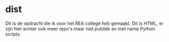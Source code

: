 # dist

Dit is de opdracht die ik voor het REA college heb gemaakt.
Dit is HTML, er zijn hier echter ook meer repo's maar niet publiek en met name Python scripts.
